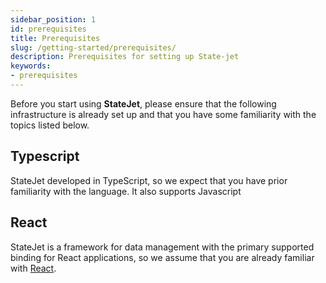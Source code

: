 ```yaml
---
sidebar_position: 1
id: prerequisites
title: Prerequisites
slug: /getting-started/prerequisites/
description: Prerequisites for setting up State-jet
keywords:
- prerequisites
---
```



Before you start using **StateJet**, please ensure that the following infrastructure is already set up and that you have some familiarity with the topics listed below.

## Typescript

StateJet developed in TypeScript, so we expect that you have prior familiarity with the language. It also supports Javascript

## React

StateJet is a framework for data management with the primary supported binding for React applications, so we assume that you are already familiar with [React](https://reactjs.org/).
